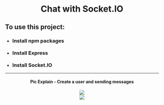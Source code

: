 <div align = center>
<h1 >Chat with Socket.IO </h1>
</div>  
<div>
<h2>To use this project:</h2>
<ul>
<h3>
<li>Install npm packages</li><br> 
<li>Install Express</li><br>      
<li>Install Socket.IO</li>
</h3>
</ul>
</div>
<hr>
<div align=center>
<h4>Pic Explain - Create a user and sending messages</h4>
<img  src= https://user-images.githubusercontent.com/85362752/184368071-938d7891-bcc1-436f-aacf-c77aa51cdc08.png />
</div>
<div align=center>
<img src= https://user-images.githubusercontent.com/85362752/184367766-7d29a77f-5893-40eb-b0bf-7f9d062abd9b.png />
</div>

